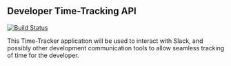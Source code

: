 ## Developer Time-Tracking API

[![Build Status](https://dev.azure.com/taylorhans7/taylorhans7/_apis/build/status/jthans.-Hans-TimeTracker?branchName=master)](https://dev.azure.com/taylorhans7/taylorhans7/_build/latest?definitionId=4?branchName=master)

This Time-Tracker application will be used to interact with Slack, and possibly other development communication tools to allow seamless tracking of time for the developer.
